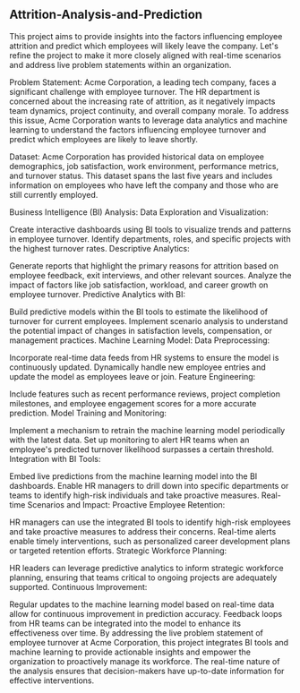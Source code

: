 ## Attrition-Analysis-and-Prediction

This project aims to provide insights into the factors influencing employee attrition and predict which employees will likely leave the company. Let's refine the project to make it more closely aligned with real-time scenarios and address live problem statements within an organization.

Problem Statement:
Acme Corporation, a leading tech company, faces a significant challenge with employee turnover. The HR department is concerned about the increasing rate of attrition, as it negatively impacts team dynamics, project continuity, and overall company morale. To address this issue, Acme Corporation wants to leverage data analytics and machine learning to understand the factors influencing employee turnover and predict which employees are likely to leave shortly.

Dataset:
Acme Corporation has provided historical data on employee demographics, job satisfaction, work environment, performance metrics, and turnover status. This dataset spans the last five years and includes information on employees who have left the company and those who are still currently employed.

Business Intelligence (BI) Analysis:
Data Exploration and Visualization:

Create interactive dashboards using BI tools to visualize trends and patterns in employee turnover.
Identify departments, roles, and specific projects with the highest turnover rates.
Descriptive Analytics:

Generate reports that highlight the primary reasons for attrition based on employee feedback, exit interviews, and other relevant sources.
Analyze the impact of factors like job satisfaction, workload, and career growth on employee turnover.
Predictive Analytics with BI:

Build predictive models within the BI tools to estimate the likelihood of turnover for current employees.
Implement scenario analysis to understand the potential impact of changes in satisfaction levels, compensation, or management practices.
Machine Learning Model:
Data Preprocessing:

Incorporate real-time data feeds from HR systems to ensure the model is continuously updated.
Dynamically handle new employee entries and update the model as employees leave or join.
Feature Engineering:

Include features such as recent performance reviews, project completion milestones, and employee engagement scores for a more accurate prediction.
Model Training and Monitoring:

Implement a mechanism to retrain the machine learning model periodically with the latest data.
Set up monitoring to alert HR teams when an employee's predicted turnover likelihood surpasses a certain threshold.
Integration with BI Tools:

Embed live predictions from the machine learning model into the BI dashboards.
Enable HR managers to drill down into specific departments or teams to identify high-risk individuals and take proactive measures.
Real-time Scenarios and Impact:
Proactive Employee Retention:

HR managers can use the integrated BI tools to identify high-risk employees and take proactive measures to address their concerns.
Real-time alerts enable timely interventions, such as personalized career development plans or targeted retention efforts.
Strategic Workforce Planning:

HR leaders can leverage predictive analytics to inform strategic workforce planning, ensuring that teams critical to ongoing projects are adequately supported.
Continuous Improvement:

Regular updates to the machine learning model based on real-time data allow for continuous improvement in prediction accuracy.
Feedback loops from HR teams can be integrated into the model to enhance its effectiveness over time.
By addressing the live problem statement of employee turnover at Acme Corporation, this project integrates BI tools and machine learning to provide actionable insights and empower the organization to proactively manage its workforce. The real-time nature of the analysis ensures that decision-makers have up-to-date information for effective interventions.

